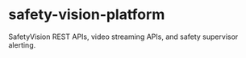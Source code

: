 # safety-vision-platform
SafetyVision REST APIs, video streaming APIs, and safety supervisor alerting. 
